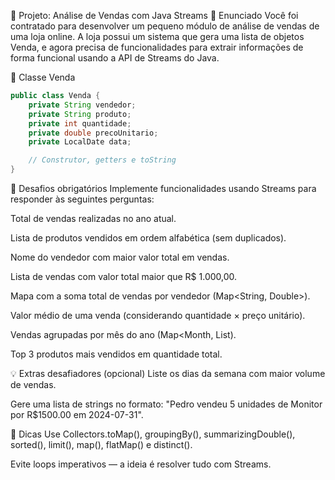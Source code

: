 🧠 Projeto: Análise de Vendas com Java Streams
📝 Enunciado
Você foi contratado para desenvolver um pequeno módulo de análise de vendas de uma loja online. A loja possui um sistema que gera uma lista de objetos Venda, e agora precisa de funcionalidades para extrair informações de forma funcional usando a API de Streams do Java.

🧾 Classe Venda
```java
public class Venda {
    private String vendedor;
    private String produto;
    private int quantidade;
    private double precoUnitario;
    private LocalDate data;

    // Construtor, getters e toString
}
```

🎯 Desafios obrigatórios
Implemente funcionalidades usando Streams para responder às seguintes perguntas:

Total de vendas realizadas no ano atual.

Lista de produtos vendidos em ordem alfabética (sem duplicados).

Nome do vendedor com maior valor total em vendas.

Lista de vendas com valor total maior que R$ 1.000,00.

Mapa com a soma total de vendas por vendedor (Map<String, Double>).

Valor médio de uma venda (considerando quantidade × preço unitário).

Vendas agrupadas por mês do ano (Map<Month, List<Venda>).

Top 3 produtos mais vendidos em quantidade total.

💡 Extras desafiadores (opcional)
Liste os dias da semana com maior volume de vendas.

Gere uma lista de strings no formato: "Pedro vendeu 5 unidades de Monitor por R$1500.00 em 2024-07-31".

📂 Dicas
Use Collectors.toMap(), groupingBy(), summarizingDouble(), sorted(), limit(), map(), flatMap() e distinct().

Evite loops imperativos — a ideia é resolver tudo com Streams.